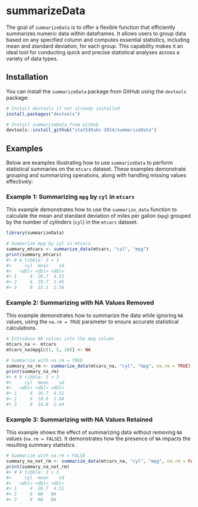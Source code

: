 
<!-- README.md is generated from README.Rmd. Please edit that file -->

# summarizeData

<!-- badges: start -->
<!-- badges: end -->

The goal of `summarizeData` is to offer a flexible function that
efficiently summarizes numeric data within dataframes. It allows users
to group data based on any specified column and computes essential
statistics, including mean and standard deviation, for each group. This
capability makes it an ideal tool for conducting quick and precise
statistical analyses across a variety of data types.

## Installation

You can install the `summarizeData` package from GitHub using the
`devtools` package:

``` r
# Install devtools if not already installed
install.packages("devtools")

# Install summarizeData from GitHub
devtools::install_github("stat545ubc-2024/summarizeData")
```

## Examples

Below are examples illustrating how to use `summarizeData` to perform
statistical summaries on the `mtcars` dataset. These examples
demonstrate grouping and summarizing operations, along with handling
missing values effectively:

### Example 1: Summarizing `mpg` by `cyl` in `mtcars`

This example demonstrates how to use the `summarize_data` function to
calculate the mean and standard deviation of miles per gallon (`mpg`)
grouped by the number of cylinders (`cyl`) in the `mtcars` dataset.

``` r
library(summarizeData)

# Summarize mpg by cyl in mtcars
summary_mtcars <- summarize_data(mtcars, "cyl", "mpg")
print(summary_mtcars)
#> # A tibble: 3 × 3
#>     cyl  mean    sd
#>   <dbl> <dbl> <dbl>
#> 1     4  26.7  4.51
#> 2     6  19.7  1.45
#> 3     8  15.1  2.56
```

### Example 2: Summarizing with NA Values Removed

This example demonstrates how to summarize the data while ignoring `NA`
values, using the `na.rm = TRUE` parameter to ensure accurate
statistical calculations.

``` r
# Introduce NA values into the mpg column
mtcars_na <- mtcars
mtcars_na$mpg[c(1, 5, 10)] <- NA

# Summarize with na.rm = TRUE
summary_na_rm <- summarize_data(mtcars_na, "cyl", "mpg", na.rm = TRUE)
print(summary_na_rm)
#> # A tibble: 3 × 3
#>     cyl  mean    sd
#>   <dbl> <dbl> <dbl>
#> 1     4  26.7  4.51
#> 2     6  19.6  1.64
#> 3     8  14.8  2.44
```

### Example 3: Summarizing with NA Values Retained

This example shows the effect of summarizing data without removing `NA`
values (`na.rm = FALSE`). It demonstrates how the presence of `NA`
impacts the resulting summary statistics.

``` r
# Summarize with na.rm = FALSE
summary_na_not_rm <- summarize_data(mtcars_na, "cyl", "mpg", na.rm = FALSE)
print(summary_na_not_rm)
#> # A tibble: 3 × 3
#>     cyl  mean    sd
#>   <dbl> <dbl> <dbl>
#> 1     4  26.7  4.51
#> 2     6  NA   NA   
#> 3     8  NA   NA
```
